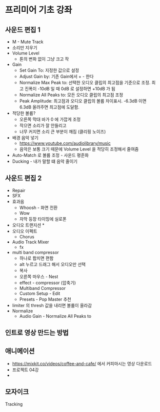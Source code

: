 # 프리미어 기초 강좌

## 사운드 편집 1
* M - Mute Track
* 소리만 지우기
* Volume Level
  * 톤의 변화 없이 그냥 크고 작
* Gain
  * Set Gain To: 지정한 값으로 설정
  * Adjust Gain by: 기존 Gain에서 + - 한다
  * Normalize Max Peak to: 선택한 오디오 클립의 최고점을 기준으로 조정. 최고 진폭이 -10dB 일 때 0dB 로 설정하면 +10dB 가 됨
  * Normalize All Peaks to: 모든 오디오 클립의 최고점 조정
  * Peak Amplitude: 최고점과 오디오 클립의 볼륨 차이표시. -6.3dB 이면 6.3dB 올려주면 최고점에 도달함.
* 적당한 볼륨?
  * 오른쪽 막대 바가 0 에 가깝게 조정
  * 작으면 소리가 잘 안들리고
  * 너무 커지면 소리 큰 부분이 깨짐 (클리핑 노이즈)
* 배경 음악 넣기
  * https://www.youtube.com/audiolibrary/music
  * 음악은 보통 크기 때문에 Volume Level 을 적당히 조정해서 줄여줌
* Auto-Match 로 볼륨 조정 - 사운드 평준화
* Ducking - 내가 말할 떄 음악 줄이기



## 사운드 편집 2
* Repair
* SFX
* 효과음
  * Whoosh - 화면 전환
  * Wow
  * 자막 등장 타이밍에 실로폰
* 오디오 트랜지션
  * 
* 오디오 이펙트
  * Chorus
* Audio Track Mixer
  * fx
* multi band compressor
  * 하나로 합치면 편함
  * alt 누르고 드래그 해서 오디오만 선택
  * 복사
  * 오른쪽 마우스 - Nest
  * effect - compressor (압축기)
  * Multiband Compressor
  * Custom Setup - Edit
  * Presets - Pop Master 추천
 * limiter 의 thresh 값을 내리면 볼륨이 올라감
* Normalize
  * Audio Gain - Normalize All Peaks to

## 인트로 영상 만드는 방법

## 애니메이션
* https://mixkit.co/videos/coffee-and-cafe/ 에서 커피마시는 영상 다운로드
* 프로젝트 04강
* 

## 모자이크
Tracking